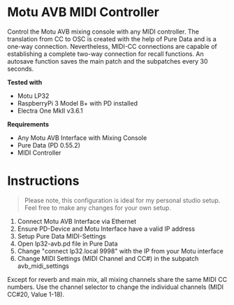 # Motu AVB MIDI Controller

Control the Motu AVB mixing console with any MIDI controller. The translation from CC to OSC is created with the help of Pure Data and is a one-way connection. Nevertheless, MIDI-CC connections are capable of establishing a complete two-way connection for recall functions. An autosave function saves the main patch and the subpatches every 30 seconds.

**Tested with**
- Motu LP32
- RaspberryPi 3 Model B+ with PD installed
- Electra One MkII v3.6.1

**Requirements**
- Any Motu AVB Interface with Mixing Console
- Pure Data (PD 0.55.2)
- MIDI Controller

# Instructions
> Please note, this configuration is ideal for my personal studio setup. Feel free to make any changes for your own setup.
1. Connect Motu AVB Interface via Ethernet
2. Ensure PD-Device and Motu Interface have a valid IP address
3. Setup Pure Data MIDI-Settings
4. Open lp32-avb.pd file in Pure Data
5. Change "connect lp32.local 9998" with the IP from your Motu interface
6. Change MIDI Settings (MIDI Channel and CC#) in the subpatch avb_midi_settings

Except for reverb and main mix, all mixing channels share the same MIDI CC numbers. Use the channel selector to change the individual channels (MIDI CC#20, Value 1-18).
